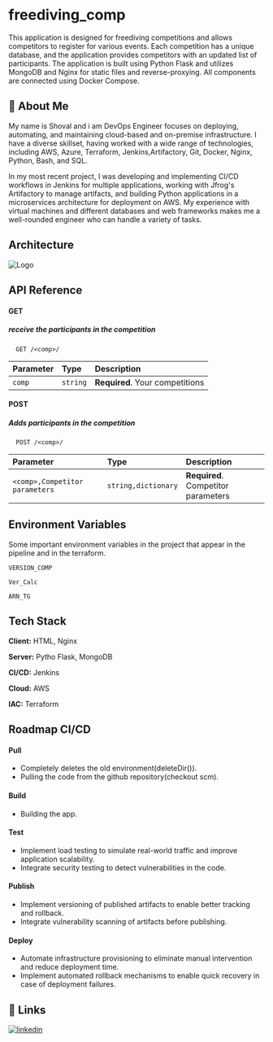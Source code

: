 
# freediving_comp

This application is designed for freediving competitions and allows competitors to register for various events. 
Each competition has a unique database, and the application provides competitors with an updated list of participants. The application is built using Python Flask and utilizes MongoDB and Nginx for static files and reverse-proxying. All components are connected using Docker Compose.


## 🦑 About Me
My name is Shoval and i am DevOps Engineer focuses on deploying, automating, and maintaining cloud-based and on-premise infrastructure. I have a diverse skillset, having worked with a wide range of technologies, including AWS, Azure, Terraform, Jenkins,Artifactory, Git, Docker, Nginx, Python, Bash, and SQL.

In my most recent project, I was developing and implementing CI/CD workflows in Jenkins for multiple applications, working with Jfrog's Artifactory to manage artifacts, and building Python applications in a microservices architecture for deployment on AWS. My experience with virtual machines and different databases and web frameworks makes me a well-rounded engineer who can handle a variety of tasks.

## Architecture
![Logo]()

## API Reference

#### GET 

##### receive the participants in the competition

```http
  GET /<comp>/
```

| Parameter | Type     | Description                |
| :-------- | :------- | :------------------------- |
| `comp` | `string` | **Required**. Your competitions |

#### POST 

##### Adds participants in the competition

```http
  POST /<comp>/
```

| Parameter | Type     | Description                       |
| :-------- | :------- | :-------------------------------- |
| `<comp>,Competitor parameters`      | `string,dictionary` | **Required**. Competitor parameters |




## Environment Variables

Some important environment variables in the project that appear in the pipeline and in the terraform.

`VERSION_COMP`

`Ver_Calc`

`ARN_TG`


## Tech Stack

**Client:** HTML, Nginx

**Server:** Pytho Flask, MongoDB

**CI/CD:** Jenkins

**Cloud:** AWS 

**IAC:** Terraform 



## Roadmap CI/CD
#### Pull
- Completely deletes the old environment(deleteDir()).
- Pulling the code from the github repository(checkout scm).

#### Build

- Building the app.

#### Test

- Implement load testing to simulate real-world traffic and improve application scalability.
- Integrate security testing to detect vulnerabilities in the code.

#### Publish

- Implement versioning of published artifacts to enable better tracking and rollback.
- Integrate vulnerability scanning of artifacts before publishing.

#### Deploy

- Automate infrastructure provisioning to eliminate manual intervention and reduce deployment time.
- Implement automated rollback mechanisms to enable quick recovery in case of deployment failures.




## 🔗 Links

[![linkedin](https://img.shields.io/badge/linkedin-0A66C2?style=for-the-badge&logo=linkedin&logoColor=white)](www.linkedin.com/in/shoval-astamker-4149a6202)




